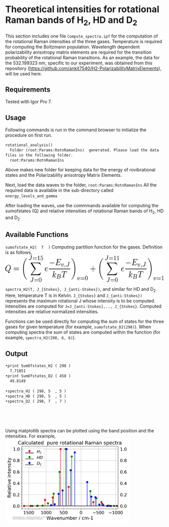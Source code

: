 # Theoretical intensities  for rotational Raman  bands of H<sub>2</sub>, HD and D<sub>2</sub>

This section includes one file `Compute_spectra.ipf` for the computation of the rotational Raman intensities of the three gases. Temperature is required  for computing the Boltzmann population. Wavelength dependent polarizability anisotropy matrix elements are required for the transition probability of the rotational Raman transitions. As an example, the data for the 532.199323 nm, specific to our experiment, was obtained  from  this repository (<https://github.com/ankit7540/H2-PolarizabilityMatrixElements>),  will be used here.


Requirements
----------------
Tested with  Igor Pro  7.

Usage
----------------
Following commands is run in  the  command browser to initialize  the procedure on first run.

```
rotational_analysis()
  Folder (root:Params:RotnRamanIns)  generated. Please load the data files in the following folder.
  root:Params:RotnRamanIns
```

Above  makes  new  folder  for keeping data for the energy of rovibrational states and the Polarizability anisotropy Matrix Elements.

Next,  load the data  waves to  the folder, `root:Params:RotnRamanIns`
All the  required  data is available in the sub-directory called `energy_levels_and_gamma`

After loading the  waves, use the commmands available for computing the sumofstates (Q) and relative intensities  of  rotational Raman bands of  H<sub>2</sub>, HD and D<sub>2</sub>

Available  Functions
-------------------
`sumofstate_H2(  T  )` Computing  partition function for the gases. Definition is as follows,<br>
<img align="center" src="https://github.com/ankit7540/RamanSpecCalibration/blob/master/img/partition_function_defn.png" data-canonical-src="https://github.com/ankit7540/RamanSpecCalibration/blob/master/img/partition_function_defn.png" width="581" height="85" />

`spectra_H2(T, J_{Stokes}, J_{anti-Stokes})`, and  similar for HD and D<sub>2</sub> Here,  temperature T  is in  Kelvin. `J_{Stokes}` and `J_{anti-Stokes})` represents  the maximum rotational J whose intensity is  to be  computed. Intensities are  computed for `J=J_{anti-Stokes},.., J_{Stokes}`. Computed  intensities are relative normalized intensities.

Functions can be used directly for computing the sum of states for the three gases for given temperature (for example,  `sumofstate_D2(298)`). When computing spectra the sum of states  are computed within the function (for example, `spectra_H2(298, 6, 6)`).

Output
-------------





```
•print SumOfstates_H2 ( 298 )
  7.71851
•print SumOfstates_D2 ( 458 )
  49.8149

•spectra_H2 ( 298, 5  , 5 )
•spectra_HD ( 298, 5  , 5 )
•spectra_D2 ( 298, 7  , 7 )



```
<br>

Using  matplotlib  spectra can be plotted using the band position and the intensities. For example,<br>
<img src="https://github.com/ankit7540/RamanSpecCalibration/blob/master/python_module/intensity_calibration/model_rotationalRaman_spectra/spectra.png" data-canonical-src="https://github.com/ankit7540/RamanSpecCalibration/blob/master/python_module/intensity_calibration/model_rotationalRaman_spectra/spectra.png" width="392" height="265" />
